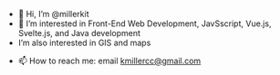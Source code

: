 - 👋 Hi, I’m @millerkit
- 👀 I’m interested in Front-End Web Development, JavSscript, Vue.js, Svelte.js, and Java development
- I’m also interested in GIS and maps
<!--- 💞️ I’m looking to collaborate on ...-->
- 📫 How to reach me: email kmillercc@gmail.com

<!---
millerkit/millerkit is a ✨ special ✨ repository because its `README.md` (this file) appears on your GitHub profile.
You can click the Preview link to take a look at your changes.
--->
